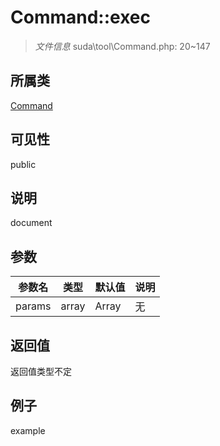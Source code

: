 # Command::exec

> *文件信息* suda\tool\Command.php: 20~147
## 所属类 

[Command](../Command.md)

## 可见性

  public  
## 说明

document

## 参数

| 参数名 | 类型 | 默认值 | 说明 |
|--------|-----|-------|-------|
| params |  array | Array | 无 |

## 返回值
返回值类型不定

## 例子

example